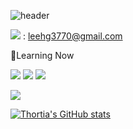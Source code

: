 ![header](https://capsule-render.vercel.app/api?type=waving&text=Hellooooo)

<img src="https://img.shields.io/badge/Mail-blue?style=flat&logo=Gmail&logoColor=CC6699"/> : leehg3770@gmail.com



🌱Learning Now 


<img src="https://img.shields.io/badge/C++-red?style=flat&logo=C%2b%2b&logoColor=2B2728"/>  <img src="https://img.shields.io/badge/Python-green?style=flat&logo=Python&logoColor=2B2728"/> <img src="https://img.shields.io/badge/JAVA-007396?style=flat&logo=java&logoColor=white">



<a href="https://hits.seeyoufarm.com"><img src="https://hits.seeyoufarm.com/api/count/incr/badge.svg?url=https%3A%2F%2Fgithub.com%2FThortia%2Fhit-counter&count_bg=%23C955FF&title_bg=%23555555&icon=&icon_color=%23F50000&title=hits&edge_flat=false"/></a>

[![Thortia's GitHub stats](https://github-readme-stats.vercel.app/api?username=Thortia)](https://github.com/Thortia/github-readme-stats)



<!--
**Thortia/Thortia** is a ✨ _special_ ✨ repository because its `README.md` (this file) appears on your GitHub profile.

Here are some ideas to get you started:

- 🔭 I’m currently working on ...
- 🌱 I’m currently learning ...
- 👯 I’m looking to collaborate on ...
- 🤔 I’m looking for help with ...
- 💬 Ask me about ...
- 📫 How to reach me: ...
- 😄 Pronouns: ...
- ⚡ Fun fact: ...
-->
